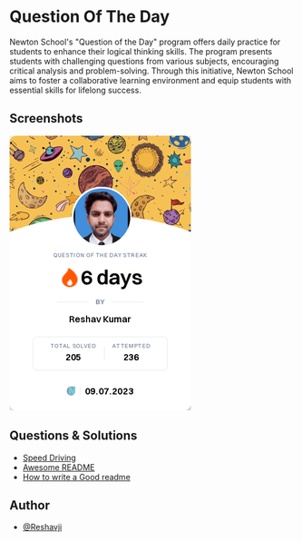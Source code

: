 
# Question Of The Day

Newton School's "Question of the Day" program offers daily practice for students to enhance their logical thinking skills.
The program presents students with challenging questions from various subjects, encouraging critical analysis and problem-solving.
Through this initiative, Newton School aims to foster a collaborative learning environment and equip students with essential skills for lifelong success.


## Screenshots

![App Screenshot](https://github.com/Reshavji/Question-Of-The-Day/blob/main/Newton/shareImage.png)


## Questions & Solutions

 - [Speed Driving](https://github.com/Reshavji/Question-Of-The-Day/blob/main/Newton/Speed%20Driving.java)
 - [Awesome README](https://github.com/matiassingers/awesome-readme)
 - [How to write a Good readme](https://bulldogjob.com/news/449-how-to-write-a-good-readme-for-your-github-project)


## Author

- [@Reshavji](https://www.github.com/octokatherine)

